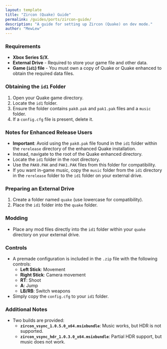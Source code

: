 ```yaml
---
layout: template
title: "Zircon (Quake) Guide"
permalink: /guides/ports/zircon-guide/
description: "A guide for setting up Zircon (Quake) on dev mode."
author: "MewLew"
---
```


### Requirements
- **Xbox Series S/X**.
- **External Drive** - Required to store your game file and other data.
- **Game (`id1`) file** - You must own a copy of Quake or Quake enhanced to obtain the required data files.

### Obtaining the `id1` Folder  
1. Open your Quake game directory.  
2. Locate the `id1` folder.  
3. Ensure the folder contains `pak0.pak` and `pak1.pak` files and a `music` folder.
4. If a `config.cfg` file is present, delete it.

### Notes for Enhanced Release Users

- **Important**: Avoid using the `pak0.pak` file found in the `id1` folder within the `rerelease` directory of the enhanced Quake installation.
- Instead, navigate to the root of the Quake enhanced directory.  
- Locate the `id1` folder in the root directory.  
- Use the `PAK0.PAK` and `PAK1.PAK` files from this folder for compatibility.
- If you want in-game music, copy the `music` folder from the `id1` directory in the `rerelease` folder to the `id1` folder on your external drive.

### Preparing an External Drive  
1. Create a folder named `quake` (use lowercase for compatibility).  
2. Place the `id1` folder into the `quake` folder.  

### Modding
- Place any mod files directly into the `id1` folder within your `quake` directory on your external drive.

### Controls  
- A premade configuration is included in the `.zip` file with the following controls:  
  - **Left Stick**: Movement  
  - **Right Stick**: Camera movement  
  - **RT**: Shoot  
  - **A**: Jump  
  - **LB/RB**: Switch weapons  
- Simply copy the `config.cfg` to your `id1` folder.

### Additional Notes
- Two builds are provided:  
  - **`zircon_vsync_1.0.5.0_x64.msixbundle`**: Music works, but HDR is not supported.  
  - **`zircon_vsync_hdr_1.0.3.0_x64.msixbundle`**: Partial HDR support, but music does not work.
